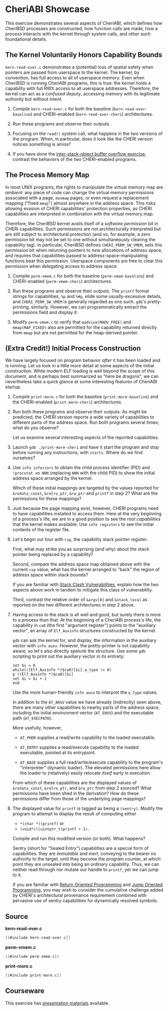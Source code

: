 # CheriABI Showcase

This exercise demonstrates several aspects of CheriABI, which defines how
CheriBSD processes are constructed, how function calls are made, how a process
interacts with the kernel through system calls, and other such foundational
details.

## The Kernel Voluntarily Honors Capability Bounds

`kern-read-over.c` demonstrates a (potential) loss of spatial safety when
pointers are passed from userspace to the kernel.  The kernel, by convention,
has full access to all of userspace memory.  Even when CheriBSD is running
CheriABI programs, this is true: the kernel holds a capability with full RWX
access to all userspace addresses.  Therefore, the kernel can act as a
*confused deputy*, accessing memory with its legitimate authority but without
intent.

1. Compile `kern-read-over.c` for both the baseline (`kern-read-over-baseline`)
   and CHERI-enabled (`kern-read-over-cheri`) architectures.

2. Run these programs and observe their outputs.

3. Focusing on the `read()` system call, what happens in the two versions of the
   program.  When, in particular, does it look like the CHERI version notices
   something is amiss?

4. If you have done the [inter-stack-object buffer overflow
   exercise](../buffer-overflow-stack), contrast the behaviors of the two
   CHERI-enabled programs.

## The Process Memory Map

In most UNIX programs, the rights to manipulate the virtual memory map are
*ambient*: any piece of code can change the virtual memory permissions
associated with a page, `munmap` pages, or even request a replacement mapping
("fixed `mmap`") almost anywhere in the address space.  This risks allowing
evasion of CHERI capabilities' protection properties, as CHERI capabilities are
interpreted in combination with the virtual memory map.

Therefore, the CheriBSD kernel avails itself of a *software permission* bit in
CHERI capabilities.  Such permissions are not architecturally interpreted but
are still subject to architectural protection (and so, for example, a zero
permission bit may not be set to one without simultaneously clearing the
capability tag).  In particular, CheriBSD defines `CHERI_PERM_SW_VMEM`, sets
this permission bit when returning pointers to *new* allocations of address
space, and requires that capabilities passed to address-space-manipulating
functions bear this permission.  Userspace components are free to clear this
permission when delegating access to address space.

1. Compile `perm-vmem.c` for both the baseline (`perm-vmem-baseline`) and
   CHERI-enabled (`perm-vmem-cheri`) architectures.

2. Run these programs and observe their outputs.  The `printf` format strings
   for capabilities, `%p` and `%#p`, elide some usually-excessive details, and
   `CHERI_PERM_SW_VMEM` is generally regarded as one such.  `gdb`'s
   pretty-printing, similarly.  However, we can programmatically extract the
   permissions field and display it.

3. Modify `perm-vmem.c` to verify that `madvise(MADV_FREE)` and
   `mmap(MAP_FIXED)` also are permitted for the capability returned directly
   from `mmap` but are not permitted for the heap-derived pointer.

## (Extra Credit!) Initial Process Construction

We have largely focused on program behavior *after* it has been loaded and is
running.  Let us look in a little more detail at some aspects of the initial
construction.  While modern ELF loading is well beyond the scope of this
document, and is perhaps best summarized as "here be dragons", we can
nevertheless take a quick glance at some interesting features of CheriABI
startup.

1. Compile `print-more.c` for both the baseline (`print-more-baseline`) and the
   CHERI-enabled (`print-more-cheri`) architectures.

2. Run both these programs and observe their outputs.  As might be predicted,
   the CHERI version reports a wide variety of capabilities to different parts
   of the address space.  Run both programs several times; what do you observe?

   Let us examine several interesting aspects of the reported capabilities.

3. Launch `gdb ./print-more-cheri` and have it start the program and stop before
   running any instructions, with `starti`.  Where do we find ourselves?

4. Use `info inferiors` to obtain the child process identifier (PID) and
   `!procstat vm NNN` (replacing `NNN` with the child PID) to show the initial
   address space arranged by the kernel.

   Which of these initial mappings are targeted by the values reported for
   `&rodata_const`, `&relro_ptr`, `&rw_ptr` and `printf` in step 2?  What are
   the permissions for these mappings?

5. Just because the page mapping exist, however, CHERI programs need to have
   capabilities installed to access them.  Here at the very beginning of a
   process's life, we are in a good position to see the *root capabilities*
   that the kernel makes available.  Use `info registers` to see the initial
   contents of the register file.

6. Let's begin our tour with `csp`, the capability stack pointer register.

   First, what may strike you as surprising (and why) about the stack pointer
   being replaced by a capability?

   Second, compare the address space map obtained above with the current `csp`
   value; what has the kernel arranged to "back" the region of address space
   within stack bounds?

   If you are familiar with [Stack Clash
   Vulnerabilities](https://blog.qualys.com/vulnerabilities-threat-research/2017/06/19/the-stack-clash),
   explain how the two aspects above work in tandem to mitigate this class of
   vulnerability.

   Third, contrast the relative order of `&argv[0]` and `&stack_local` as
   reported on the two different architectures in step 2 above.

7. Having access to the stack is all well and good, but surely there is more to
   a process than that.  At the beginning of a CheriABI process's life, the
   capability in `ca0` (the first "argument register") points to the "auxiliary
   vector", an array of `Elf_Auxinfo` structures constructed by the kernel.

   `gdb` can ask the kernel for, and display, the information in the auxiliary
   vector with `info auxv`.  However, the pretty-printer is not capability
   aware, so let's also directly spelunk the structure.  Use some `gdb`
   scripting to print out the auxiliary vector in its entirety:
   ```
   set $i = 0
   while(((Elf_Auxinfo *)$ca0)[$i].a_type != 0)
   p ((Elf_Auxinfo *)$ca0)[$i]
   set $i = $i + 1
   end
   ```
   Use the more human-friendly `info auxv` to interpret the `a_type` values.

   In addition to the `AT_ARGV` value we have already (indirectly) seen above,
   there are many other capabilities to nearby parts of the address space,
   including the initial environment vector (`AT_ENVV`) and the executable path
   (`AT_EXECPATH`).

   More usefully, however,

   - `AT_PHDR` supplies a read/write capability to the loaded executable.

   - `AT_ENTRY` supplies a read/execute capability to the loaded executable,
     pointed at its entrypoint.

   - `AT_BASE` supplies a full read/write/execute capability to the program's
     "interpreter" (dynamic loader).  The elevated permissions here allow the
     loader to (relatively) easily relocate *itself* early in execution.

   From which of these capabilities are the displayed values of `&rodata_const`,
   `&relro_ptr`, and `&rw_ptr` from step 2 sourced?  What permissions have been
   shed in the derivation?  How do these permissions differ from those of the
   underlying page mappings?

8. The displayed value for `printf` is tagged as being a `(sentry)`.
   Modify the program to attempt to display the result of computing either

   - `*(char *)(printf)` or
   - `(void*)((uintptr_t)printf + 1)`.

   Compile and run this modified version (or both).  What happens?

   Sentry (short for "Sealed Entry") capabilities are a special form of
   capabilities: they are *immutable* and *inert*, conveying to the bearer no
   authority to the target, until they become the program counter, at which
   point they are unsealed into being an ordinary capability.  Thus, we can
   neither read through nor mutate our handle to `printf`, yet we can jump to
   it.

   If you are familiar with [Return Oriented
   Programming](https://hovav.net/ucsd/dist/geometry.pdf) and [Jump Oriented
   Programming](https://www.csc2.ncsu.edu/faculty/xjiang4/pubs/ASIACCS11.pdf),
   you may wish to consider the cumulative challenge added by CHERI's
   architectural provenance requirement combined with pervasive use of sentry
   capabilities for dynamically resolved symbols.

## Source

**kern-read-over.c**
```C
{{#include kern-read-over.c}}
```

**perm-vmem.c**
```C
{{#include perm-vmem.c}}
```

**print-more.c**
```C
{{#include print-more.c}}
```

## Courseware

This exercise has [presentation materials](./cheriabi.pptx) available.
